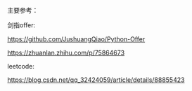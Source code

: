 主要参考：

剑指offer:

https://github.com/JushuangQiao/Python-Offer

https://zhuanlan.zhihu.com/p/75864673

leetcode:

https://blog.csdn.net/qq_32424059/article/details/88855423

